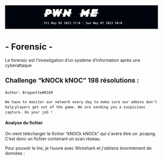 <p align="center">
  <img src="./scr/images/titre.png" />
</p>

# - Forensic -

Le forensic est l'investigation d’un système d’information après une cyberattaque

## Challenge “kNOCk kNOC” 198 résolutions :

```Author: Braguette#0169```

```We have to monitor our network every day to make sure our admins don't help```
```players get out of the game. We are sending you a suspicious capture. Do your job !```

#### Analyse du fichier

On vient télécharger le fichier “kNOCk kNOCk” qui s'avère être un .pcapng. C’est donc un fichier contenant un scan réseau.

Pour pouvoir le lire, je l’ouvre avec Wireshark et j'obtiens énormément de données :